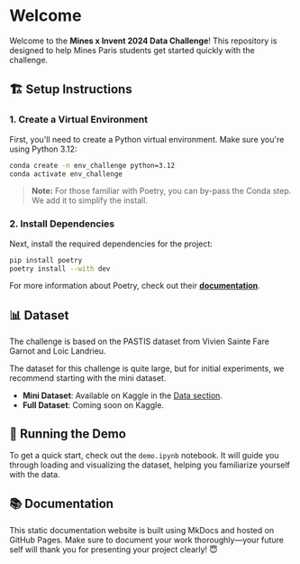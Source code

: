 # Welcome

Welcome to the **Mines x Invent 2024 Data Challenge**! This repository is designed to help Mines Paris students get started quickly with the challenge.

## 🏗️ Setup Instructions

### 1. Create a Virtual Environment

First, you'll need to create a Python virtual environment. Make sure you're using Python 3.12:

```bash
conda create -n env_challenge python=3.12
conda activate env_challenge
```

> **Note:** For those familiar with Poetry, you can by-pass the Conda step. We add it to simplify the install.

### 2. Install Dependencies

Next, install the required dependencies for the project:

```bash
pip install poetry
poetry install --with dev
```

For more information about Poetry, check out their [**documentation**](https://python-poetry.org).

## 📊 Dataset

The challenge is based on the PASTIS dataset from Vivien Sainte Fare Garnot and Loic Landrieu.

The dataset for this challenge is quite large, but for initial experiments, we recommend starting with the mini dataset.

- **Mini Dataset**: Available on Kaggle in the [Data section](https://www.kaggle.com/competitions/data-challenge-invent-mines2024/data).
- **Full Dataset**: Coming soon on Kaggle.

## 🧪 Running the Demo

To get a quick start, check out the `demo.ipynb` notebook. It will guide you through loading and visualizing the dataset, helping you familiarize yourself with the data.

## 📚 Documentation

This static documentation website is built using MkDocs and hosted on GitHub Pages. Make sure to document your work thoroughly—your future self will thank you for presenting your project clearly! 😇
